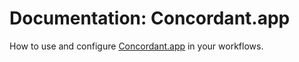 # Documentation: Concordant.app
How to use and configure [Concordant.app](https://concordant.app) in your workflows.
